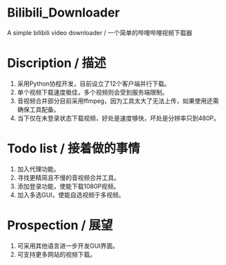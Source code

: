 # Bilibili_Downloader
A simple bilibili video downloader / 一个简单的哔哩哔哩视频下载器
# Discription / 描述
1. 采用Python协程开发，目前设立了12个客户端并行下载。
2. 单个视频下载速度极佳，多个视频则会受到服务端限制。
3. 音视频合并部分目前采用ffmpeg，因为工具太大了无法上传，如果使用还需确保工具配备。
4. 当下仅在未登录状态下载视频，好处是速度够快，坏处是分辨率只到480P。
# Todo list / 接着做的事情
1. 加入代理功能。
2. 寻找更精简且不慢的音视频合并工具。
3. 添加登录功能，使能下载1080P视频。
4. 加入多选GUI，使能自选视频于多视频。
# Prospection / 展望
1. 可采用其他语言进一步开发GUI界面。
2. 可支持更多网站的视频下载。
